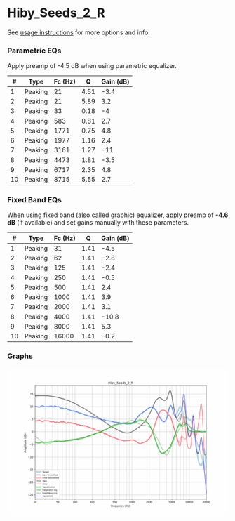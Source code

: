 # Hiby_Seeds_2_R
See [usage instructions](https://github.com/jaakkopasanen/AutoEq#usage) for more options and info.

### Parametric EQs
Apply preamp of -4.5 dB when using parametric equalizer.

|   # | Type    |   Fc (Hz) |    Q |   Gain (dB) |
|-----|---------|-----------|------|-------------|
|   1 | Peaking |        21 | 4.51 |        -3.4 |
|   2 | Peaking |        21 | 5.89 |         3.2 |
|   3 | Peaking |        33 | 0.18 |        -4   |
|   4 | Peaking |       583 | 0.81 |         2.7 |
|   5 | Peaking |      1771 | 0.75 |         4.8 |
|   6 | Peaking |      1977 | 1.16 |         2.4 |
|   7 | Peaking |      3161 | 1.27 |       -11   |
|   8 | Peaking |      4473 | 1.81 |        -3.5 |
|   9 | Peaking |      6717 | 2.35 |         4.8 |
|  10 | Peaking |      8715 | 5.55 |         2.7 |

### Fixed Band EQs
When using fixed band (also called graphic) equalizer, apply preamp of **-4.6 dB** (if available) and set gains manually with these parameters.

|   # | Type    |   Fc (Hz) |    Q |   Gain (dB) |
|-----|---------|-----------|------|-------------|
|   1 | Peaking |        31 | 1.41 |        -4.5 |
|   2 | Peaking |        62 | 1.41 |        -2.8 |
|   3 | Peaking |       125 | 1.41 |        -2.4 |
|   4 | Peaking |       250 | 1.41 |        -0.5 |
|   5 | Peaking |       500 | 1.41 |         2.4 |
|   6 | Peaking |      1000 | 1.41 |         3.9 |
|   7 | Peaking |      2000 | 1.41 |         3.1 |
|   8 | Peaking |      4000 | 1.41 |       -10.8 |
|   9 | Peaking |      8000 | 1.41 |         5.3 |
|  10 | Peaking |     16000 | 1.41 |        -0.2 |

### Graphs
![](./Hiby_Seeds_2_R.png)
